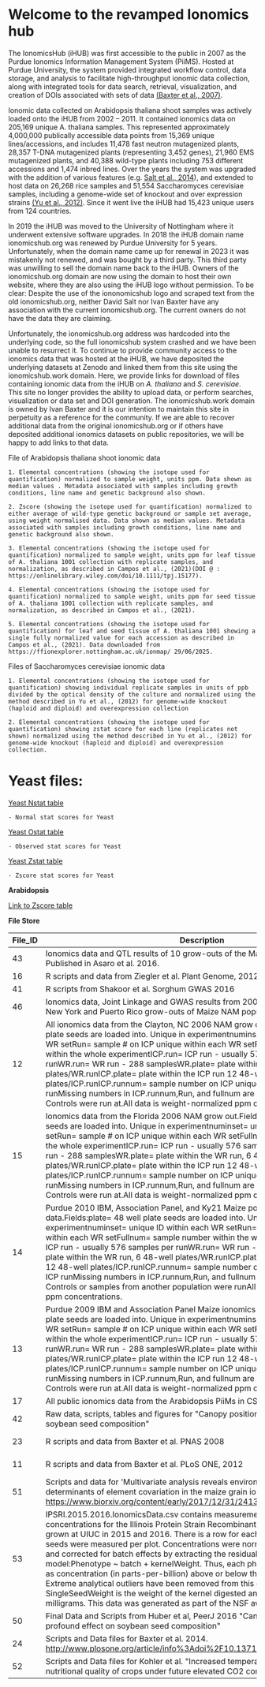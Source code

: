 # Welcome to the revamped Ionomics hub


The IonomicsHub (iHUB) was first accessible to the public in 2007 as the Purdue Ionomics Information Management System (PiiMS). Hosted at Purdue University, the system provided integrated workflow control, data storage, and analysis to facilitate high-throughput ionomic data collection, along with integrated tools for data search, retrieval, visualization, and creation of DOIs associated with sets of data [(Baxter et al., 2007)](www.plantphysiol.org/cgi/doi/10.1104/pp.106.092528). 

Ionomic data collected on Arabidopsis thaliana shoot samples was actively loaded onto the iHUB from 2002 – 2011. It contained ionomics data on 205,169 unique A. thaliana samples. This represented approximately 4,000,000 publically accessible data points from 15,369 unique lines/accessions, and includes 11,478 fast neutron mutagenized plants, 28,357 T-DNA mutagenized plants (representing 3,452 genes), 21,960 EMS mutagenized plants, and 40,388 wild-type plants including 753 different accessions and 1,474 inbred lines. Over the years the system was upgraded with the addition of various features (e.g. [Salt et al., 2014](http://dx.doi.org/10.1145/2567948.2577033)), and extended to host data on 26,268 rice samples and 51,554 Saccharomyces cerevisiae samples, including a genome-wide set of knockout and over expression strains [(Yu et al., 2012)](http://www.biomedcentral.com/1471-2164/13/623). Since it went live the iHUB had 15,423 unique users from 124 countries.

In 2019 the iHUB was moved to the University of Nottingham where it underwent extensive software upgrades. In 2018 the iHUB domain name ionomicshub.org was renewed by Purdue University for 5 years. Unfortunately, when the domain name came up for renewal in 2023 it was mistakenly not renewed, and was bought by a third party. This third party was unwilling to sell the domain name back to the iHUB. Owners of the ionomicshub.org domain are now using the domain to host their own website, where they are also using the iHUB logo without permission. To be clear: Despite the use of the iononomicshub logo and scraped text from the old ionomicshub.org, neither David Salt nor Ivan Baxter have any association with the current ionomicshub.org. The current owners do not have the data they are claiming. 

Unfortunately, the ionomicshub.org address was hardcoded into the underlying code, so the full ionomicshub system crashed and we have been unable to resurrect it. To continue to provide community access to the ionomics data that was hosted at the iHUB, we have deposited the underlying datasets at Zenodo and linked them from this site using the ionomicshub.work domain. Here, we provide links for download of files containing ionomic data from the iHUB on *A. thaliana* and *S. cerevisiae*. This site no longer provides the ability to upload data, or perform searches, visualization or data set and DOI generation. The ionomicshub.work domain is owned by Ivan Baxter and it is our intention to maintain this site in perpetuity as a reference for the community. If we are able to recover additional data from the original ionomicshub.org or if others have deposited additional ionomics datasets on public repositories, we will be happy to add links to that data. 

File of Arabidopsis thaliana shoot ionomic data
    
    1. Elemental concentrations (showing the isotope used for quantification) normalized to sample weight, units ppm. Data shown as median values . Metadata associated with samples including growth conditions, line name and genetic background also shown.
    
    2. Zscore (showing the isotope used for quantification) normalized to either average of wild-type genetic background or sample set average, using weight normalised data. Data shown as median values. Metadata associated with samples including growth conditions, line name and genetic background also shown.
    
    3. Elemental concentrations (showing the isotope used for quantification) normalized to sample weight, units ppm for leaf tissue of A. thaliana 1001 collection with replicate samples, and normalization, as described in Campos et al., (2021)(DOI @ : https://onlinelibrary.wiley.com/doi/10.1111/tpj.15177). 
    
    4. Elemental concentrations (showing the isotope used for quantification) normalized to sample weight, units ppm for seed tissue of A. thaliana 1001 collection with replicate samples, and normalization, as described in Campos et al., (2021).
    
    5. Elemental concentrations (showing the isotope used for quantification) for leaf and seed tissue of A. thaliana 1001 showing a single fully normalized value for each accession as described in Campos et al., (2021). Data downloaded from https://ffionexplorer.nottingham.ac.uk/ionmap/ 29/06/2025.

Files of Saccharomyces cerevisiae ionomic data
    
    1. Elemental concentrations (showing the isotope used for quantification) showing individual replicate samples in units of ppb divided by the optical density of the culture and normalized using the method described in Yu et al., (2012) for genome-wide knockout (haploid and diploid) and overexpression collection
    
    2. Elemental concentrations (showing the isotope used for quantification) showing zstat score for each line (replicates not shown) normalized using the method described in Yu et al., (2012) for genome-wide knockout (haploid and diploid) and overexpression collection.


# **Yeast files:**

[Yeast Nstat table](https://ddpsc-my.sharepoint.com/:x:/g/personal/rdhakal_danforthcenter_org/Efj-pTmVEQxItxFUhoT7R5wBuhuIulvv5LS-Tvjkb1ZNCQ?download=1)

    - Normal stat scores for Yeast

[Yeast Ostat table](https://ddpsc-my.sharepoint.com/:x:/g/personal/rdhakal_danforthcenter_org/ERWjHxV94LtBlJqxHygRsFoBMXV3PHJnY5VSsLoSPmOsLA?download=1)

    - Observed stat scores for Yeast 

[Yeast Zstat table](https://ddpsc-my.sharepoint.com/:x:/g/personal/rdhakal_danforthcenter_org/EQfd2WbfWMxPuxIUMhhxD5UBcjP0vfegr5pnKh8lvv9wlA?download=1)

    - Zscore stat scores for Yeast   

**Arabidopsis**  

[Link to Zscore table](https://ddpsc-my.sharepoint.com/:x:/g/personal/rdhakal_danforthcenter_org/EZxN77t2VRBAv9RtdHyicGAB2sCAh-vZbNgqb3-M5s-COQ?download=1)


**File Store** 

| File_ID | Description                                                                                                                                                                                                                                                                                                                                                                                                                                                                                                                                                                                                                                                                                                                                                                                        | File Location                                                    | Category    | Link to file                                                                                                                                               |
|---------|----------------------------------------------------------------------------------------------------------------------------------------------------------------------------------------------------------------------------------------------------------------------------------------------------------------------------------------------------------------------------------------------------------------------------------------------------------------------------------------------------------------------------------------------------------------------------------------------------------------------------------------------------------------------------------------------------------------------------------------------------------------------------------------------------|------------------------------------------------------------------|-------------|------------------------------------------------------------------------------------------------------------------------------------------------------------|
| 43      | Ionomics data and QTL results of 10 grow-outs of the Maize IBM population. Published in Asaro et al. 2016.                                                                                                                                                                                                                                                                                                                                                                                                                                                                                                                                                                                                                                                                                         | Asaroetal2016.MaizeIBMionomicsandQTLdata.zip                     | Maize       | https://www.dropbox.com/scl/fi/d5dnlgccnd7zvvb8hxzu5/Asaroetal2016.MaizeIBMionomicsandQTLdata.zip?rlkey=vv4vaewj1jtn2cg35zz3fnmcj&dl=0                     |
| 16      | R scripts and data from Ziegler et al. Plant Genome, 2012                                                                                                                                                                                                                                                                                                                                                                                                                                                                                                                                                                                                                                                                                                                                          | Ziegler_etal_PlantGenome2012_ScriptsAndData.zip                  | Soybean     |                                                                                                                                                            |
| 41      | R scripts from Shakoor et al. Sorghum GWAS 2016                                                                                                                                                                                                                                                                                                                                                                                                                                                                                                                                                                                                                                                                                                                                                    | Shakooretal2016.Scripts.zip                                      | Other       |                                                                                                                                                            |
| 46      | Ionomics data, Joint Linkage and GWAS results from 2006 North Carolina, Florida, New York and Puerto Rico grow-outs of Maize NAM population.                                                                                                                                                                                                                                                                                                                                                                                                                                                                                                                                                                                                                                                       | MaizeNAMionomicsandGWASdata.zip                                  | Maize       |                                                                                                                                                            |
| 12      | All ionomics data from the Clayton, NC 2006 NAM grow out. Fields:plate= 48 well plate seeds are loaded into. Unique in experimentnuminset= unique ID within each WR setRun= sample # on ICP unique within each WR setFullnum= sample number within the whole experimentICP.run= ICP run - usually 576 samples per runWR.run= WR run - 288 samplesWR.plate= plate within the WR run, 6 48-well plates/WR.runICP.plate= plate within the ICP run 12 48-well plates/ICP.runICP.runnum= sample number on ICP unique within each ICP runMissing numbers in ICP.runnum,Run, and fullnum are usually the locations Controls were run at.All data is weight-normalized ppm concentrations.                                                                                                                 | MaizeNAM.ClaytonNCdataset.csv                                    | Maize       |                                                                                                                                                            |
| 15      | Ionomics data from the Florida 2006 NAM grow out.Fields:plate= 48 well plate seeds are loaded into. Unique in experimentnuminset= unique ID within each WR setRun= sample # on ICP unique within each WR setFullnum= sample number within the whole experimentICP.run= ICP run - usually 576 samples per runWR.run= WR run - 288 samplesWR.plate= plate within the WR run, 6 48-well plates/WR.runICP.plate= plate within the ICP run 12 48-well plates/ICP.runICP.runnum= sample number on ICP unique within each ICP runMissing numbers in ICP.runnum,Run, and fullnum are usually the locations Controls were run at.All data is weight-normalized ppm concentrations.                                                                                                                          | MaizeNAM.06FLdataset.csv                                         | Maize       |                                                                                                                                                            |
| 14      | Purdue 2010 IBM, Association Panel, and Ky21 Maize population ionomics data.Fields:plate= 48 well plate seeds are loaded into. Unique in experimentnuminset= unique ID within each WR setRun= sample # on ICP unique within each WR setFullnum= sample number within the whole experimentICP.run= ICP run - usually 576 samples per runWR.run= WR run - 288 samplesWR.plate= plate within the WR run, 6 48-well plates/WR.runICP.plate= plate within the ICP run 12 48-well plates/ICP.runICP.runnum= sample number on ICP unique within each ICP runMissing numbers in ICP.runnum,Run, and fullnum are usually the locations Controls or samples from another population were runAll data is weight-normalized ppm concentrations.                                                                | IBM.AssPan.Ky21.10PUdataset.csv                                  | Maize       |                                                                                                                                                            |
| 13      | Purdue 2009 IBM and Association Panel Maize ionomics data.Fields:plate= 48 well plate seeds are loaded into. Unique in experimentnuminset= unique ID within each WR setRun= sample # on ICP unique within each WR setFullnum= sample number within the whole experimentICP.run= ICP run - usually 576 samples per runWR.run= WR run - 288 samplesWR.plate= plate within the WR run, 6 48-well plates/WR.runICP.plate= plate within the ICP run 12 48-well plates/ICP.runICP.runnum= sample number on ICP unique within each ICP runMissing numbers in ICP.runnum,Run, and fullnum are usually the locations Controls were run at.All data is weight-normalized ppm concentrations.                                                                                                                 | IBM.AssPan.09PUdataset.csv                                       | Maize       |                                                                                                                                                            |
| 17      | All public ionomics data from the Arabidopsis PiiMs in CSV format                                                                                                                                                                                                                                                                                                                                                                                                                                                                                                                                                                                                                                                                                                                                  | Arabidopsis_PublicDataReport.zip                                 | Arabidopsis | this is the 5 tables we found                                                                                                                              |
| 42      | Raw data, scripts, tables and figures for &quot;Canopy position has a profound effect on soybean seed composition&quot;                                                                                                                                                                                                                                                                                                                                                                                                                                                                                                                                                                                                                                                                            | FinalDataAndScripts.zip                                          | Soybean     | not needed                                                                                                                                                 |
| 23      | R scripts and data from Baxter et al. PNAS 2008                                                                                                                                                                                                                                                                                                                                                                                                                                                                                                                                                                                                                                                                                                                                                    | Baxter_etal_supp_scriptsandinputfiles.zip                        | Arabidopsis | https://www.dropbox.com/scl/fi/syc3ojhgdrlaflkqfreg2/Baxter_etal_supp_scriptsandinputfiles.zip?rlkey=wud8ho8ceql1s6w1zmaj3st96&st=p8pjc6yu&dl=0            |
| 11      | R scripts and data from Baxter et al. PLoS ONE, 2012                                                                                                                                                                                                                                                                                                                                                                                                                                                                                                                                                                                                                                                                                                                                               | Baxter_etal_PLoSONE_2012_data_scripts.zip                        | Arabidopsis | https://www.dropbox.com/scl/fi/ohe59mnw0oda6zem3r758/Baxter_etal_PLoSONE_2012_data_scripts.zip?rlkey=cpweftt6bggbhthy7dmmx5yed&st=2e3uuqns&dl=0            |
| 51      | Scripts and data for  &#039;Multivariate analysis reveals environmental and genetic determinants of element covariation in the maize grain ionome. Asaro et al.  https://www.biorxiv.org/content/early/2017/12/31/241380                                                                                                                                                                                                                                                                                                                                                                                                                                                                                                                                                                           | Multivariate_Analysis_of_Maize_Grain_Ionome_Data_and_Scripts.zip | Maize       | https://www.dropbox.com/scl/fi/nkurujk6qygnshjh0dam4/Multivariate_Analysis_of_Maize_Grain_Ionome_Data_and_Scripts.zip?rlkey=t5uetw810u3k86t41mtaq66wi&dl=0 |
| 53      | IPSRI.2015.2016.IonomicsData.csv contains measurements of elemental concentrations for the  Illinois Protein Strain Recombinant Inbred (IPSRI) population grown at UIUC in 2015 and 2016. There is a row for each seed measured, multiple seeds were measured per plot. Concentrations were normalized for sample weight and corrected for batch effects by extracting the residuals from this linear model:Phenotype ~ batch + kernelWeight. Thus, each phenotype can be interpreted as concentration (in parts-per-billion) above or below the population mean. Extreme analytical outliers have been removed from this dataset. The SingleSeedWeight is the weight of the kernel digested and analyzed for ionomics in milligrams. This data was generated as part of the NSF award IOS-1638507 | IPSRI.2015.2016.IonomicsData.zip                                 | Maize       | https://www.dropbox.com/scl/fi/kbh46wmftqvjxmrv4mw3f/2015.2016.IPSRI.Ionomics.Data.zip?rlkey=3r7gkip4yl6rf7cl6wko90zea&dl=0                                |
| 50      | Final Data and Scripts from Huber et al, PeerJ 2016 &quot;Canopy position has a profound effect on soybean seed composition&quot;                                                                                                                                                                                                                                                                                                                                                                                                                                                                                                                                                                                                                                                                  | FinalDataAndScripts081816.zip                                    | Soybean     | https://www.dropbox.com/scl/fi/gltosbkp71lovstcp15tn/FinalDataAndScripts081816.zip?rlkey=uelxytv59s0h5jv22uxwy8gq0&st=hyy88593&dl=0                        |
| 24      | Scripts and Data files for Baxter et al. 2014. http://www.plosone.org/article/info%3Adoi%2F10.1371%2Fjournal.pone.0087628                                                                                                                                                                                                                                                                                                                                                                                                                                                                                                                                                                                                                                                                          | ScriptsandData.zip                                               | Maize       | https://www.dropbox.com/scl/fi/9qlqmocxtx3fzzyqmjux3/ScriptsandData.zip?rlkey=l8idkgiueilhitrzlnbshi1tw&st=r6fh3pc7&dl=0                                   |
| 52      | Scripts and Data files for Kohler et al. &quot;Increased temperatures may safeguard the nutritional quality of crops under future elevated CO2 concentrations&quot;                                                                                                                                                                                                                                                                                                                                                                                                                                                                                                                                                                                                                                | FInalKohler_Scriptsanddatafiles.zip                              | Soybean     | https://www.dropbox.com/scl/fi/4yzeovpkqemaghp50sfiq/FInalKohler_Scriptsanddatafiles.zip?rlkey=zztsbcq34i8otcxa3t4xi3igh&dl=0                              |

